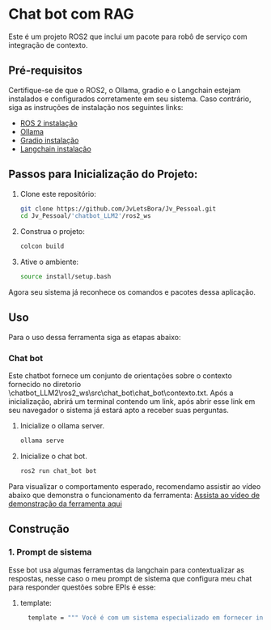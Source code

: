 # Chat bot com RAG
Este é um projeto ROS2 que inclui um pacote para robô de serviço com integração de contexto.
## Pré-requisitos
Certifique-se de que o ROS2, o Ollama, gradio e o Langchain estejam instalados e configurados corretamente em seu sistema. Caso contrário, siga as instruções de instalação nos seguintes links:
- [ROS 2 instalação](https://rmnicola.github.io/m8-ec-encontros/sprint1/encontro1/setup-ros)
- [Ollama](https://ollama.ai)
- [Gradio instalação](https://www.gradio.app/guides/quickstart)
- [Langchain instalação](https://python.langchain.com/docs/get_started/installation)
## Passos para Inicialização do Projeto:
1. Clone este repositório:
   ```bash
   git clone https://github.com/JvLetsBora/Jv_Pessoal.git
   cd Jv_Pessoal/'chatbot_LLM2'/ros2_ws
2. Construa o projeto:
    ```bash
    colcon build
3. Ative o ambiente:
    ```bash
    source install/setup.bash
Agora seu sistema já reconhece os comandos e pacotes dessa aplicação.
## Uso
Para o uso dessa ferramenta siga as etapas abaixo:
### Chat bot
Este chatbot fornece um conjunto de orientações sobre o contexto fornecido no diretorio \chatbot_LLM2\ros2_ws\src\chat_bot\chat_bot\contexto.txt. Após a inicialização, abrirá um terminal contendo um link, após abrir esse link em seu navegador o sistema já estará apto a receber suas perguntas.
1. Inicialize o ollama server.
    ```bash
    ollama serve

2. Inicialize o chat bot.
    ```bash
    ros2 run chat_bot bot

Para visualizar o comportamento esperado, recomendamo assistir ao vídeo abaixo que demonstra o funcionamento da ferramenta:
[Assista ao vídeo de demonstração da ferramenta aqui](https://clipchamp.com/watch/FOVDab1psLs)

## Construção
### 1. Prompt de sistema
Esse bot usa algumas ferramentas da langchain para contextualizar as respostas, nesse caso o meu prompt de sistema que configura meu chat para responder questões sobre EPIs é esse:
1. template:
    ```bash
      template = """ Você é com um sistema especializado em fornecer informações concisas e precisas sobre normas de segurança em ambientes industriais. Você foi treinado para oferecer orientações relacionadas a equipamentos de          proteção individual (EPIs), práticas seguras de operação e medidas de prevenção em diversos cenários industriais. """
